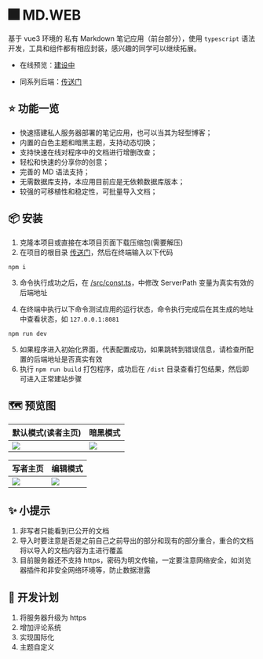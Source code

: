 # 🎆 MD.WEB

基于 vue3 环境的 私有 Markdown 笔记应用（前台部分），使用 `typescript` 语法开发，工具和组件都有相应封装，感兴趣的同学可以继续拓展。

- 在线预览：[建设中](https://gitee.com)

- 同系列后端：[传送门](https://gitee.com/FM107/MD.Web.Back)

## ⭐️ 功能一览

- 快速搭建私人服务器部署的笔记应用，也可以当其为轻型博客；
- 内置的白色主题和暗黑主题，支持动态切换；
- 支持快速在线对程序中的文档进行增删改查；
- 轻松和快速的分享你的创意；
- 完善的 MD 语法支持；
- 无需数据库支持，本应用目前应是无依赖数据库版本；
- 较强的可移植性和稳定性，可批量导入文档；

## 📦 安装

1. 克隆本项目或直接在本项目页面下载压缩包(需要解压)
2. 在项目的根目录 [传送门](https://gitee.com/FM107/MD.Web)，然后在终端输入以下代码

```shell
npm i
```

3. 命令执行成功之后，在 [/src/const.ts](https://gitee.com/FM107/MD.Web/blob/master/src/const.ts)，中修改 ServerPath 变量为真实有效的后端地址

4. 在终端中执行以下命令测试应用的运行状态，命令执行完成后在其生成的地址中查看状态，如 `127.0.0.1:8081`

```shell
npm run dev
```

5. 如果程序进入初始化界面，代表配置成功，如果跳转到错误信息，请检查所配置的后端地址是否真实有效
6. 执行 `npm run build` 打包程序，成功后在 `/dist`
   目录查看打包结果，然后即可进入正常建站步骤

## 🗺 预览图

| 默认模式(读者主页)                                           | 暗黑模式                                                    |
| ------------------------------------------------------------ | ----------------------------------------------------------- |
| ![](https://pic.imgdb.cn/item/63b16e282bbf0e7994722929.jpgg) | ![](https://pic.imgdb.cn/item/63b16e952bbf0e799472b40c.jpg) |

| 写者主页                                                    | 编辑模式                                                    |
| ----------------------------------------------------------- | ----------------------------------------------------------- |
| ![](https://pic.imgdb.cn/item/63b16e952bbf0e799472b40c.jpg) | ![](https://pic.imgdb.cn/item/63b170fc2bbf0e799475cdcf.jpg) |

## ✨ 小提示

1. 非写者只能看到已公开的文档
2. 导入时要注意是否是之前自己之前导出的部分和现有的部分重合，重合的文档将以导入的文档内容为主进行覆盖
3. 目前服务器还不支持 https，密码为明文传输，一定要注意网络安全，如浏览器插件和非安全网络环境等，防止数据泄露

## 📝 开发计划

1. 将服务器升级为 https
2. 增加评论系统
3. 实现国际化
4. 主题自定义

